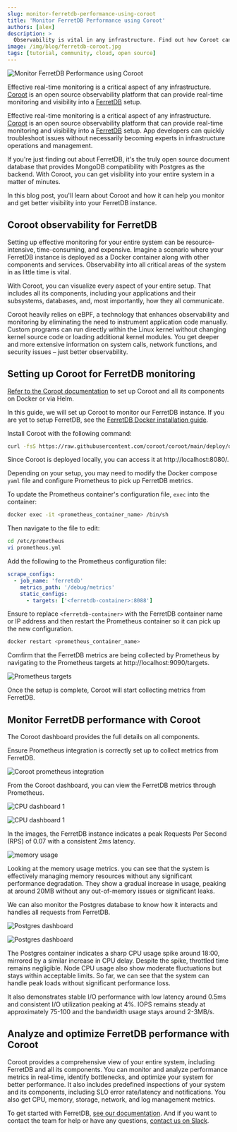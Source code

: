 ```yaml
---
slug: monitor-ferretdb-performance-using-coroot
title: 'Monitor FerretDB Performance using Coroot'
authors: [alex]
description: >
  Observability is vital in any infrastructure. Find out how Coroot can provide real-time monitoring and visibility into a FerretDB setup.
image: /img/blog/ferretdb-coroot.jpg
tags: [tutorial, community, cloud, open source]
---
```


![Monitor FerretDB Performance using Coroot](/img/blog/ferretdb-coroot.jpg)

Effective real-time monitoring is a critical aspect of any infrastructure.
[Coroot](https://coroot.com/) is an open source observability platform that can provide real-time monitoring and visibility into a [FerretDB](https://www.ferretdb.com/) setup.

<!--truncate-->

Effective real-time monitoring is a critical aspect of any infrastructure.
[Coroot](https://coroot.com/) is an open source observability platform that can provide real-time monitoring and visibility into a [FerretDB](https://www.ferretdb.com/) setup.
App developers can quickly troubleshoot issues without necessarily becoming experts in infrastructure operations and management.

If you're just finding out about FerretDB, it's the truly open source document database that provides MongoDB compatibility with Postgres as the backend.
With Coroot, you can get visibility into your entire system in a matter of minutes.

In this blog post, you'll learn about Coroot and how it can help you monitor and get better visibility into your FerretDB instance.

## Coroot observability for FerretDB

Setting up effective monitoring for your entire system can be resource-intensive, time-consuming, and expensive.
Imagine a scenario where your FerretDB instance is deployed as a Docker container along with other components and services.
Observability into all critical areas of the system in as little time is vital.

With Coroot, you can visualize every aspect of your entire setup.
That includes all its components, including your applications and their subsystems, databases, and, most importantly, how they all communicate.

Coroot heavily relies on eBPF, a technology that enhances observability and monitoring by eliminating the need to instrument application code manually.
Custom programs can run directly within the Linux kernel without changing kernel source code or loading additional kernel modules.
You get deeper and more extensive information on system calls, network functions, and security issues – just better observability.

## Setting up Coroot for FerretDB monitoring

[Refer to the Coroot documentation](https://coroot.com/docs) to set up Coroot and all its components on Docker or via Helm.

In this guide, we will set up Coroot to monitor our FerretDB instance.
If you are yet to setup FerretDB, see the [FerretDB Docker installation guide](https://docs.ferretdb.io/quickstart-guide/docker/).

Install Coroot with the following command:

```sh
curl -fsS https://raw.githubusercontent.com/coroot/coroot/main/deploy/docker-compose.yaml | docker compose -f - up -d
```

Since Coroot is deployed locally, you can access it at http://localhost:8080/.

Depending on your setup, you may need to modify the Docker compose `yaml` file and configure Prometheus to pick up FerretDB metrics.

To update the Prometheus container's configuration file, `exec` into the container:

```sh
docker exec -it <prometheus_container_name> /bin/sh
```

Then navigate to the file to edit:

```sh
cd /etc/prometheus
vi prometheus.yml
```

Add the following to the Prometheus configuration file:

```yaml
scrape_configs:
  - job_name: 'ferretdb'
    metrics_path: '/debug/metrics'
    static_configs:
      - targets: ['<ferretdb-container>:8088']
```

Ensure to replace `<ferretdb-container>` with the FerretDB container name or IP address and then restart the Prometheus container so it can pick up the new configuration.

```sh
docker restart <prometheus_container_name>
```

Comfirm that the FerretDB metrics are being collected by Prometheus by navigating to the Prometheus targets at http://localhost:9090/targets.

![Prometheus targets](/img/blog/ferretdb-coroot/prometheus-targets.png)

Once the setup is complete, Coroot will start collecting metrics from FerretDB.

## Monitor FerretDB performance with Coroot

The Coroot dashboard provides the full details on all components.

Ensure Prometheus integration is correctly set up to collect metrics from FerretDB.

![Coroot prometheus integration](/img/blog/ferretdb-coroot/prometheus-integration.png)

From the Coroot dashboard, you can view the FerretDB metrics through Prometheus.

![CPU dashboard 1](/img/blog/ferretdb-coroot/cpu-metrics-1.png)

![CPU dashboard 1](/img/blog/ferretdb-coroot/cpu-metrics-2.png)

In the images, the FerretDB instance indicates a peak Requests Per Second (RPS) of 0.07 with a consistent 2ms latency.

![memory usage](/img/blog/ferretdb-coroot/memory-metrics.png)

Looking at the memory usage metrics.
you can see that the system is effectively managing memory resources without any significant performance degradation.
They show a gradual increase in usage, peaking at around 20MB without any out-of-memory issues or significant leaks.

We can also monitor the Postgres database to know how it interacts and handles all requests from FerretDB.

![Postgres dashboard](/img/blog/ferretdb-coroot/postgres-cpu-1.png)

![Postgres dashboard](/img/blog/ferretdb-coroot/postgres-cpu-2.png)

The Postgres container indicates a sharp CPU usage spike around 18:00, mirrored by a similar increase in CPU delay.
Despite the spike, throttled time remains negligible.
Node CPU usage also show moderate fluctuations but stays within acceptable limits.
So far, we can see that the system can handle peak loads without significant performance loss.

It also demonstrates stable I/O performance with low latency around 0.5ms and consistent I/O utilization peaking at 4%.
IOPS remains steady at approximately 75-100 and the bandwidth usage stays around 2-3MB/s.

## Analyze and optimize FerretDB performance with Coroot

Coroot provides a comprehensive view of your entire system, including FerretDB and all its components.
You can monitor and analyze performance metrics in real-time, identify bottlenecks, and optimize your system for better performance.
It also includes predefined inspections of your system and its components, including SLO error rate/latency and notifications.
You also get CPU, memory, storage, network, and log management metrics.

To get started with FerretDB, [see our documentation](https://docs.ferretdb.io/).
And if you want to contact the team for help or have any questions, [contact us on Slack](https://join.slack.com/t/ferretdb/shared_invite/zt-zqe9hj8g-ZcMG3~5Cs5u9uuOPnZB8~A).
